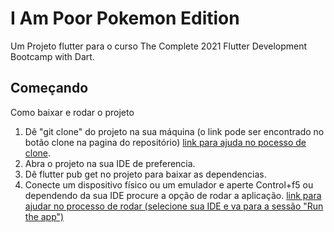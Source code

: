 # I Am Poor Pokemon Edition

Um Projeto flutter para o curso The Complete 2021 Flutter Development Bootcamp with Dart.

## Começando

Como baixar e rodar o projeto

1. Dê "git clone" do projeto na sua máquina (o link pode ser encontrado no botão clone na pagina do repositório) [link para ajuda no pocesso de clone](https://docs.github.com/pt/repositories/creating-and-managing-repositories/cloning-a-repository).
2. Abra o projeto na sua IDE de preferencia.
3. Dê flutter pub get no projeto para baixar as dependencias.
4. Conecte um dispositivo físico ou um emulador e aperte Control+f5 ou dependendo da sua IDE procure a opção de rodar a aplicação. [link para ajudar no processo de rodar (selecione sua IDE e va para a sessão "Run the app")](https://docs.flutter.dev/get-started/test-drive?tab=vscode)